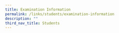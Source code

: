 ```yaml
---
title: Examination Information
permalink: /links/students/examination-information
description: ""
third_nav_title: Students
---
```

